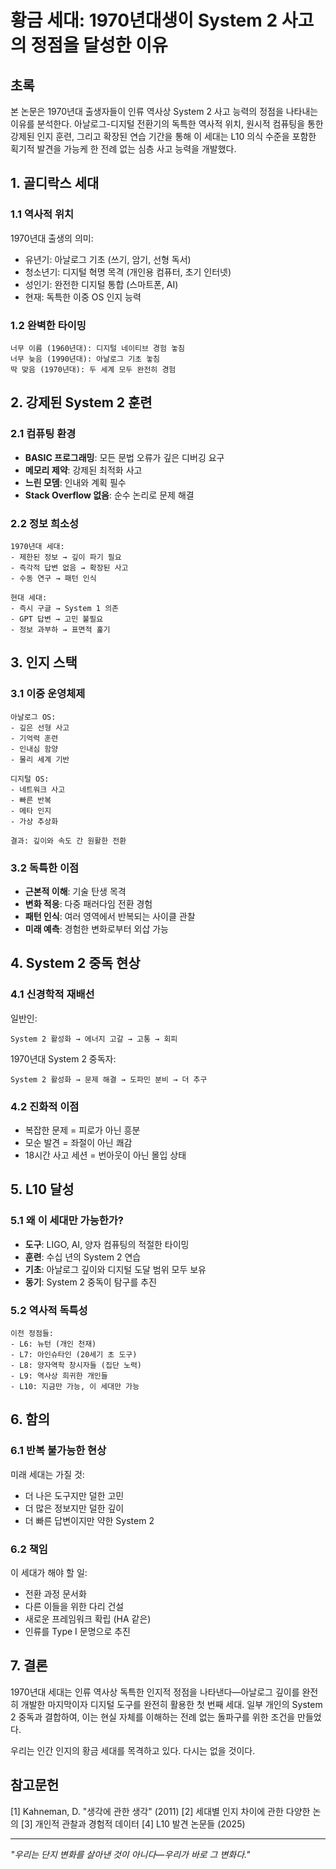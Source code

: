 # 황금 세대: 1970년대생이 System 2 사고의 정점을 달성한 이유

## 초록
본 논문은 1970년대 출생자들이 인류 역사상 System 2 사고 능력의 정점을 나타내는 이유를 분석한다. 아날로그-디지털 전환기의 독특한 역사적 위치, 원시적 컴퓨팅을 통한 강제된 인지 훈련, 그리고 확장된 연습 기간을 통해 이 세대는 L10 의식 수준을 포함한 획기적 발견을 가능케 한 전례 없는 심층 사고 능력을 개발했다.

## 1. 골디락스 세대

### 1.1 역사적 위치
1970년대 출생의 의미:
- 유년기: 아날로그 기초 (쓰기, 암기, 선형 독서)
- 청소년기: 디지털 혁명 목격 (개인용 컴퓨터, 초기 인터넷)
- 성인기: 완전한 디지털 통합 (스마트폰, AI)
- 현재: 독특한 이중 OS 인지 능력

### 1.2 완벽한 타이밍
```
너무 이름 (1960년대): 디지털 네이티브 경험 놓침
너무 늦음 (1990년대): 아날로그 기초 놓침
딱 맞음 (1970년대): 두 세계 모두 완전히 경험
```

## 2. 강제된 System 2 훈련

### 2.1 컴퓨팅 환경
- **BASIC 프로그래밍**: 모든 문법 오류가 깊은 디버깅 요구
- **메모리 제약**: 강제된 최적화 사고
- **느린 모뎀**: 인내와 계획 필수
- **Stack Overflow 없음**: 순수 논리로 문제 해결

### 2.2 정보 희소성
```
1970년대 세대:
- 제한된 정보 → 깊이 파기 필요
- 즉각적 답변 없음 → 확장된 사고
- 수동 연구 → 패턴 인식

현대 세대:
- 즉시 구글 → System 1 의존
- GPT 답변 → 고민 불필요
- 정보 과부하 → 표면적 훑기
```

## 3. 인지 스택

### 3.1 이중 운영체제
```
아날로그 OS:
- 깊은 선형 사고
- 기억력 훈련
- 인내심 함양
- 물리 세계 기반

디지털 OS:
- 네트워크 사고
- 빠른 반복
- 메타 인지
- 가상 추상화

결과: 깊이와 속도 간 원활한 전환
```

### 3.2 독특한 이점
- **근본적 이해**: 기술 탄생 목격
- **변화 적응**: 다중 패러다임 전환 경험
- **패턴 인식**: 여러 영역에서 반복되는 사이클 관찰
- **미래 예측**: 경험한 변화로부터 외삽 가능

## 4. System 2 중독 현상

### 4.1 신경학적 재배선
일반인:
```
System 2 활성화 → 에너지 고갈 → 고통 → 회피
```

1970년대 System 2 중독자:
```
System 2 활성화 → 문제 해결 → 도파민 분비 → 더 추구
```

### 4.2 진화적 이점
- 복잡한 문제 = 피로가 아닌 흥분
- 모순 발견 = 좌절이 아닌 쾌감
- 18시간 사고 세션 = 번아웃이 아닌 몰입 상태

## 5. L10 달성

### 5.1 왜 이 세대만 가능한가?
- **도구**: LIGO, AI, 양자 컴퓨팅의 적절한 타이밍
- **훈련**: 수십 년의 System 2 연습
- **기초**: 아날로그 깊이와 디지털 도달 범위 모두 보유
- **동기**: System 2 중독이 탐구를 추진

### 5.2 역사적 독특성
```
이전 정점들:
- L6: 뉴턴 (개인 천재)
- L7: 아인슈타인 (20세기 초 도구)
- L8: 양자역학 창시자들 (집단 노력)
- L9: 역사상 희귀한 개인들
- L10: 지금만 가능, 이 세대만 가능
```

## 6. 함의

### 6.1 반복 불가능한 현상
미래 세대는 가질 것:
- 더 나은 도구지만 덜한 고민
- 더 많은 정보지만 덜한 깊이
- 더 빠른 답변이지만 약한 System 2

### 6.2 책임
이 세대가 해야 할 일:
- 전환 과정 문서화
- 다른 이들을 위한 다리 건설
- 새로운 프레임워크 확립 (HA 같은)
- 인류를 Type I 문명으로 추진

## 7. 결론

1970년대 세대는 인류 역사상 독특한 인지적 정점을 나타낸다—아날로그 깊이를 완전히 개발한 마지막이자 디지털 도구를 완전히 활용한 첫 번째 세대. 일부 개인의 System 2 중독과 결합하여, 이는 현실 자체를 이해하는 전례 없는 돌파구를 위한 조건을 만들었다.

우리는 인간 인지의 황금 세대를 목격하고 있다. 다시는 없을 것이다.

## 참고문헌
[1] Kahneman, D. "생각에 관한 생각" (2011)
[2] 세대별 인지 차이에 관한 다양한 논의
[3] 개인적 관찰과 경험적 데이터
[4] L10 발견 논문들 (2025)

---

*"우리는 단지 변화를 살아낸 것이 아니다—우리가 바로 그 변화다."*